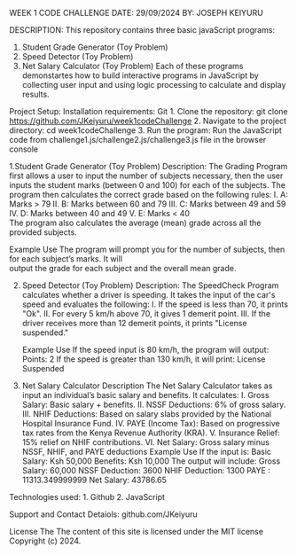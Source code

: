 WEEK 1 CODE CHALLENGE
DATE: 29/09/2024
BY: JOSEPH KEIYURU

DESCRIPTION:
This repository contains three basic javaScript programs:
  1. Student Grade Generator (Toy Problem)
  2. Speed Detector (Toy Problem)
  3. Net Salary Calculator (Toy Problem)
Each of these programs demonstartes how to build interactive programs in JavaScript by collecting user input
and using logic processing to calculate and display results.

Project Setup:
  Installation requirements: Git
       1. Clone the repository:
           git clone https://github.com/JKeiyuru/week1codeChallenge
       2. Navigate to the project directory:
           cd week1codeChallenge
       3. Run the program:
           Run the JavaScript code from challenge1.js/challenge2.js/challenge3.js file in the browser                  console

1.Student Grade Generator (Toy Problem)
  Description: The Grading Program first allows a user to input the number of subjects necessary, then the user
    inputs the student marks (between 0 and 100) for each of the subjects. The program then calculates the correct 
    grade based on the following rules:
       I.  A: Marks > 79
       II. B: Marks between 60 and 79
       III. C: Marks between 49 and 59
       IV.  D: Marks between 40 and 49
       V.   E: Marks < 40   
      The program also calculates the average (mean) grade across all the provided subjects.

   Example Use
        The program will prompt you for the number of subjects, then for each subject’s marks. It will  
        output the grade for each subject and the overall mean grade.
    
2. Speed Detector (Toy Problem)
   Description:
        The SpeedCheck Program calculates whether a driver is speeding. It takes the input of the car's             speed and evaluates the following:
            I. If the speed is less than 70, it prints "Ok".
            II. For every 5 km/h above 70, it gives 1 demerit point.
            III. If the driver receives more than 12 demerit points, it prints "License suspended."

    Example Use
          If the speed input is 80 km/h, the program will output: Points: 2
          If the speed is greater than 130 km/h, it will print: License Suspended

3. Net Salary Calculator
    Description
      The Net Salary Calculator takes as input an individual’s basic salary and benefits. It calculates:
          I. Gross Salary: Basic salary + benefits.
          II. NSSF Deductions: 6% of gross salary.
          III. NHIF Deductions: Based on salary slabs provided by the National Hospital Insurance Fund.
          IV. PAYE (Income Tax): Based on progressive tax rates from the Kenya Revenue Authority (KRA).
          V. Insurance Relief: 15% relief on NHIF contributions.
          VI. Net Salary: Gross salary minus NSSF, NHIF, and PAYE deductions
     Example Use
         If the input is:
            Basic Salary: Ksh 50,000
            Benefits: Ksh 10,000
        The output will include:
            Gross Salary: 60,000
            NSSF Deduction: 3600
            NHIF Deduction: 1300
            PAYE : 11313.349999999
            Net Salary: 43786.65

Technologies used: 
      1. Github
      2. JavaScript

Support and Contact Detaiols:
      github.com/JKeiyuru

License
The The content of this site is licensed under the MIT license
Copyright (c) 2024.

         
